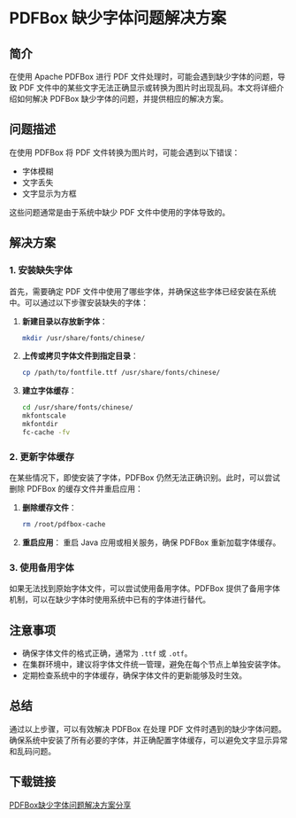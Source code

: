 # PDFBox 缺少字体问题解决方案

## 简介

在使用 Apache PDFBox 进行 PDF 文件处理时，可能会遇到缺少字体的问题，导致 PDF 文件中的某些文字无法正确显示或转换为图片时出现乱码。本文将详细介绍如何解决 PDFBox 缺少字体的问题，并提供相应的解决方案。

## 问题描述

在使用 PDFBox 将 PDF 文件转换为图片时，可能会遇到以下错误：
- 字体模糊
- 文字丢失
- 文字显示为方框

这些问题通常是由于系统中缺少 PDF 文件中使用的字体导致的。

## 解决方案

### 1. 安装缺失字体

首先，需要确定 PDF 文件中使用了哪些字体，并确保这些字体已经安装在系统中。可以通过以下步骤安装缺失的字体：

1. **新建目录以存放新字体**：
   ```bash
   mkdir /usr/share/fonts/chinese/
   ```

2. **上传或拷贝字体文件到指定目录**：
   ```bash
   cp /path/to/fontfile.ttf /usr/share/fonts/chinese/
   ```

3. **建立字体缓存**：
   ```bash
   cd /usr/share/fonts/chinese/
   mkfontscale
   mkfontdir
   fc-cache -fv
   ```

### 2. 更新字体缓存

在某些情况下，即使安装了字体，PDFBox 仍然无法正确识别。此时，可以尝试删除 PDFBox 的缓存文件并重启应用：

1. **删除缓存文件**：
   ```bash
   rm /root/pdfbox-cache
   ```

2. **重启应用**：
   重启 Java 应用或相关服务，确保 PDFBox 重新加载字体缓存。

### 3. 使用备用字体

如果无法找到原始字体文件，可以尝试使用备用字体。PDFBox 提供了备用字体机制，可以在缺少字体时使用系统中已有的字体进行替代。

## 注意事项

- 确保字体文件的格式正确，通常为 `.ttf` 或 `.otf`。
- 在集群环境中，建议将字体文件统一管理，避免在每个节点上单独安装字体。
- 定期检查系统中的字体缓存，确保字体文件的更新能够及时生效。

## 总结

通过以上步骤，可以有效解决 PDFBox 在处理 PDF 文件时遇到的缺少字体问题。确保系统中安装了所有必要的字体，并正确配置字体缓存，可以避免文字显示异常和乱码问题。

## 下载链接

[PDFBox缺少字体问题解决方案分享](https://pan.quark.cn/s/c3ed910fad79)